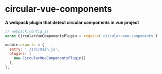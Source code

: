 # circular-vue-components

**A webpack plugin that detect circular components in vue project**

````JavaScript
// webpack.config.js
const CircularVueComponentsPlugin = require('circular-vue-components')

module.exports = {
  entry: './src/main.js',
  plugins: [
    new CircularVueComponentsPlugin()
  ],
};
````

